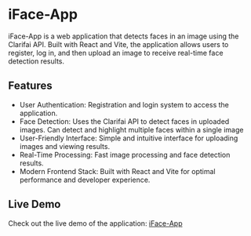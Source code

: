 # iFace-App

iFace-App is a web application that detects faces in an image using the Clarifai API. Built with React and Vite, the application allows users to register, log in, and then upload an image to receive real-time face detection results.

## Features
- User Authentication: Registration and login system to access the application.
- Face Detection: Uses the Clarifai API to detect faces in uploaded images. Can detect and highlight multiple faces within a single image
- User-Friendly Interface: Simple and intuitive interface for uploading images and viewing results.
- Real-Time Processing: Fast image processing and face detection results.
- Modern Frontend Stack: Built with React and Vite for optimal performance and developer experience.

## Live Demo
Check out the live demo of the application: [iFace-App](https://iface-app-pro.onrender.com/)
